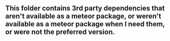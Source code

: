 ## This folder contains 3rd party dependencies that aren't available as a meteor package, or weren't available as a meteor package when I need them, or were not the preferred version.